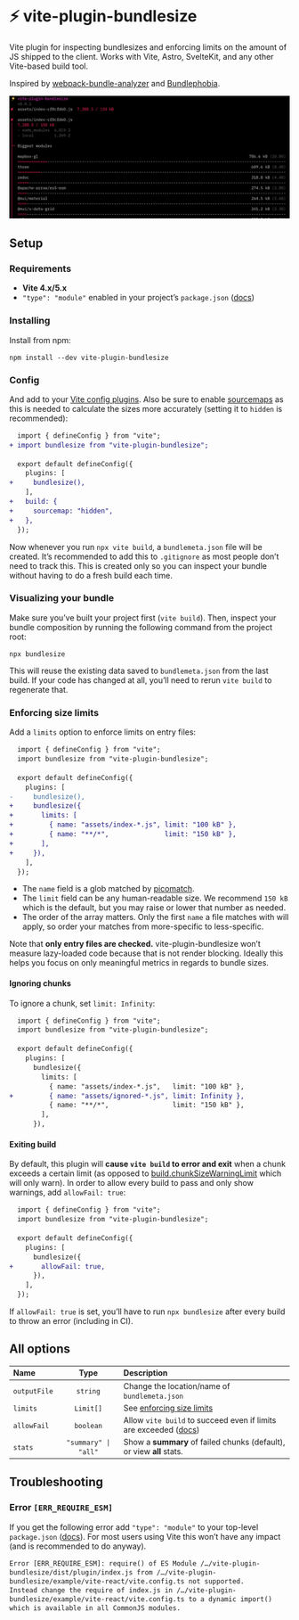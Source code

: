 # ⚡ vite-plugin-bundlesize

Vite plugin for inspecting bundlesizes and enforcing limits on the amount of JS shipped to the client. Works with Vite, Astro, SvelteKit, and any other Vite-based build tool.

Inspired by [webpack-bundle-analyzer](https://github.com/webpack-contrib/webpack-bundle-analyzer) and [Bundlephobia](https://bundlephobia.com/).

![screenshot](./docs/images/vite-plugin-bundlesize.png)

## Setup

### Requirements

- **Vite 4.x/5.x**
- `"type": "module"` enabled in your project’s `package.json` ([docs](https://nodejs.org/api/packages.html#type))

### Installing

Install from npm:

```
npm install --dev vite-plugin-bundlesize
```

### Config

And add to your [Vite config plugins](https://vitejs.dev/config/shared-options.html#plugins). Also be sure to enable [sourcemaps](https://vitejs.dev/config/build-options.html#build-sourcemap) as this is needed to calculate the sizes more accurately (setting it to `hidden` is recommended):

```diff
  import { defineConfig } from "vite";
+ import bundlesize from "vite-plugin-bundlesize";

  export default defineConfig({
    plugins: [
+     bundlesize(),
    ],
+   build: {
+     sourcemap: "hidden",
+   },
  });
```

Now whenever you run `npx vite build`, a `bundlemeta.json` file will be created. It’s recommended to add this to `.gitignore` as most people don’t need to track this. This is created only so you can inspect your bundle without having to do a fresh build each time.

### Visualizing your bundle

Make sure you’ve built your project first (`vite build`). Then, inspect your bundle composition by running the following command from the project root:

```
npx bundlesize
```

This will reuse the existing data saved to `bundlemeta.json` from the last build. If your code has changed at all, you’ll need to rerun `vite build` to regenerate that.

### Enforcing size limits

Add a `limits` option to enforce limits on entry files:

```diff
  import { defineConfig } from "vite";
  import bundlesize from "vite-plugin-bundlesize";

  export default defineConfig({
    plugins: [
-     bundlesize(),
+     bundlesize({
+       limits: [
+         { name: "assets/index-*.js", limit: "100 kB" },
+         { name: "**/*",              limit: "150 kB" },
+       ],
+     }),
    ],
  });
```

- The `name` field is a glob matched by [picomatch](https://github.com/micromatch/picomatch).
- The `limit` field can be any human-readable size. We recommend `150 kB` which is the default, but you may raise or lower that number as needed.
- The order of the array matters. Only the first `name` a file matches with will apply, so order your matches from more-specific to less-specific.

Note that **only entry files are checked.** vite-plugin-bundlesize won’t measure lazy-loaded code because that is not render blocking. Ideally this helps you focus on only meaningful metrics in regards to bundle sizes.

#### Ignoring chunks

To ignore a chunk, set `limit: Infinity`:

```diff
  import { defineConfig } from "vite";
  import bundlesize from "vite-plugin-bundlesize";

  export default defineConfig({
    plugins: [
      bundlesize({
        limits: [
          { name: "assets/index-*.js",   limit: "100 kB" },
+         { name: "assets/ignored-*.js", limit: Infinity },
          { name: "**/*",                limit: "150 kB" },
        ],
      }),
```

#### Exiting build

By default, this plugin will **cause `vite build` to error and exit** when a chunk exceeds a certain limit (as opposed to [build.chunkSizeWarningLimit](https://vitejs.dev/config/build-options.html#build-chunksizewarninglimit) which will only warn). In order to allow every build to pass and only show warnings, add `allowFail: true`:

```diff
  import { defineConfig } from "vite";
  import bundlesize from "vite-plugin-bundlesize";

  export default defineConfig({
    plugins: [
      bundlesize({
+       allowFail: true,
      }),
    ],
  });
```

If `allowFail: true` is set, you’ll have to run `npx bundlesize` after every build to throw an error (including in CI).

## All options

| Name         |         Type         | Description                                                                        |
| :----------- | :------------------: | :--------------------------------------------------------------------------------- |
| `outputFile` |       `string`       | Change the location/name of `bundlemeta.json`                                      |
| `limits`     |      `Limit[]`       | See [enforcing size limits](#enforcing-size-limits)                                |
| `allowFail`  |      `boolean`       | Allow `vite build` to succeed even if limits are exceeded ([docs](#exiting-build)) |
| `stats`      | `"summary" \| "all"` | Show a **summary** of failed chunks (default), or view **all** stats.              |

## Troubleshooting

### Error `[ERR_REQUIRE_ESM]`

If you get the following error add `"type": "module"` to your top-level `package.json` ([docs](https://nodejs.org/api/packages.html#type)). For most users using Vite this won’t have any impact (and is recommended to do anyway).

```
Error [ERR_REQUIRE_ESM]: require() of ES Module /…/vite-plugin-bundlesize/dist/plugin/index.js from /…/vite-plugin-bundlesize/example/vite-react/vite.config.ts not supported.
Instead change the require of index.js in /…/vite-plugin-bundlesize/example/vite-react/vite.config.ts to a dynamic import() which is available in all CommonJS modules.
```
